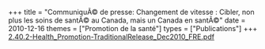 +++
title = "CommuniquÃ© de presse: Changement de vitesse : Cibler, non plus les soins de santÃ© au Canada, mais un Canada en santÃ©"
date = 2010-12-16
themes = ["Promotion de la santé"]
types = ["Publications"]
+++
[2.40.2-Health_Promotion-TraditionalRelease_Dec2010_FRE.pdf](/files/2.40.2-Health_Promotion-TraditionalRelease_Dec2010_FRE.pdf)
